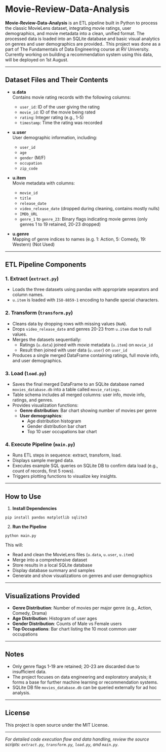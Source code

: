 # Movie-Review-Data-Analysis

**Movie-Review-Data-Analysis** is an ETL pipeline built in Python to process the classic MovieLens dataset, integrating movie ratings, user demographics, and movie metadata into a clean, unified format. The processed data is loaded into an SQLite database and basic visual analytics on genres and user demographics are provided.. This project was done as a part of The Fundamentals of Data Engineering course at RV University.
Currently working on building a recommendation system using this data, will be deployed on 1st August.

---

## Dataset Files and Their Contents

- **u.data**  
  Contains movie rating records with the following columns:  
  - `user_id`: ID of the user giving the rating  
  - `movie_id`: ID of the movie being rated  
  - `rating`: Integer rating (e.g., 1-5)  
  - `timestamp`: Time the rating was recorded  

- **u.user**  
  User demographic information, including:  
  - `user_id`  
  - `age`  
  - `gender` (M/F)  
  - `occupation`  
  - `zip_code`  

- **u.item**  
  Movie metadata with columns:  
  - `movie_id`  
  - `title`  
  - `release_date`  
  - `video_release_date` (dropped during cleaning, contains mostly nulls)  
  - `IMDb_URL`  
  - `genre_1` to `genre_23`: Binary flags indicating movie genres (only genres 1 to 19 retained, 20-23 dropped)  

- **u.genre**  
  Mapping of genre indices to names (e.g. 1: Action, 5: Comedy, 19: Western)  (Not Used)

---

## ETL Pipeline Components

### 1. Extract (`extract.py`)

- Loads the three datasets using pandas with appropriate separators and column names.  
- `u.item` is loaded with `ISO-8859-1` encoding to handle special characters.

### 2. Transform (`transform.py`)

- Cleans data by dropping rows with missing values (`NaN`).  
- Drops `video_release_date` and genres 20-23 from `u.item` due to null values.  
- Merges the datasets sequentially:  
  - Ratings (`u.data`) joined with movie metadata (`u.item`) on `movie_id`  
  - Result then joined with user data (`u.user`) on `user_id`  
- Produces a single merged DataFrame containing ratings, full movie info, and user demographics.

### 3. Load (`load.py`)

- Saves the final merged DataFrame to an SQLite database named `movies_database.db` into a table called `movie_ratings`.  
- Table schema includes all merged columns: user info, movie info, ratings, and genres.  
- Provides visualization functions:  
  - **Genre distribution**: Bar chart showing number of movies per genre  
  - **User demographics**:  
    - Age distribution histogram  
    - Gender distribution bar chart  
    - Top 10 user occupations bar chart

### 4. Execute Pipeline (`main.py`)

- Runs ETL steps in sequence: extract, transform, load.  
- Displays sample merged data.  
- Executes example SQL queries on SQLite DB to confirm data load (e.g., count of records, first 5 rows).  
- Triggers plotting functions to visualize key insights.

---

## How to Use

1. **Install Dependencies**

`pip install pandas matplotlib sqlite3`

2. **Run the Pipeline**

`python main.py`

This will:

- Read and clean the MovieLens files (`u.data`, `u.user`, `u.item`)  
- Merge into a comprehensive dataset  
- Store results in a local SQLite database  
- Display database summary and samples  
- Generate and show visualizations on genres and user demographics

---

## Visualizations Provided

- **Genre Distribution**: Number of movies per major genre (e.g., Action, Comedy, Drama)  
- **Age Distribution**: Histogram of user ages  
- **Gender Distribution**: Counts of Male vs Female users  
- **Top Occupations**: Bar chart listing the 10 most common user occupations  

---

## Notes

- Only genre flags 1-19 are retained; 20-23 are discarded due to insufficient data.  
- The project focuses on data engineering and exploratory analysis; it forms a base for further machine learning or recommendation systems.  
- SQLite DB file `movies_database.db` can be queried externally for ad hoc analysis.  

---

## License

This project is open source under the MIT License.  

---

_For detailed code execution flow and data handling, review the source scripts: `extract.py`, `transform.py`, `load.py`, and `main.py`._

   
